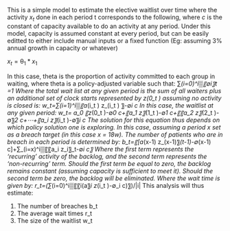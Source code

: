 This is a simple model to estimate the elective waitlist over time where the activity $x_t$ done in each period t corresponds to the following, where $c$ is the constant of capacity available to do an activity at any period. Under this model, capacity is assumed constant at every period, but can be easily editted to either include manual inputs or a fixed function (Eg: assuming 3% annual growth in capacity or whatever)

$x_t = \uptheta_1* x_1$ 

In this case, theta is the proportion of activity committed to each group in waiting, where theta is a policy-adjusted variable such that:
∑_(i=0)^i▒〖∅_i〗_t =1
Where the total wait list at any given period is the sum of all waiters plus an additional set of clock starts represented by z_(0_t ) assuming no activity is closed is:
w_t=∑_(i=1)^i▒〖a_(i_t ) z_(i_t ) 〗-∅_i c
In this case, the waitlist at any given period:
w_t= a_0 〖z_(0_t )-∅_0 c+〖a_1 z〗_(1_t )-∅_1 c+〖〖a_2 z〗_(2_t )-∅〗_2 c+⋯+〖a_i z〗_(i_t )-∅〗_i c
The solution for this equation thus depends on which policy solution one is exploring. In this case, assuming a period x set as a breach target (in this case x = 18w).
The number of patients who are in breach in each period is determined by:
b_t=〖[a_(x-1) z_(x-1)〗_(t-1)-∅_(x-1) c]+∑_(i=x)^i▒〖〖a_i z_i〗_t-∅_i c〗
Where the first term represents the ‘recurring’ activity of the backlog, and the second term represents the ‘non-recurring’ term. Should the first term be equal to zero, the backlog remains constant (assuming capacity is sufficient to meet it). Should the second term be zero, the backlog will be eliminated.
Where the wait time is given by:
r_t=(∑_(i=0)^i▒〖〖i(a〗_i z_(i_t )-∅_i c)〗)/|i| 
This analysis will thus estimate:
1. The number of breaches b_t
2. The average wait times r_t
3. The size of the waitlist w_t


